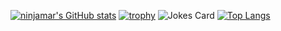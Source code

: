 [![ninjamar's GitHub stats](https://github-readme-stats.vercel.app/api?username=ninjamar)](https://github.com/anuraghazra/github-readme-stats)
[![trophy](https://github-profile-trophy.vercel.app/?username=ninjamar)](https://github.com/ryo-ma/github-profile-trophy)
![Jokes Card](https://readme-jokes.vercel.app/api)
[![Top Langs](https://github-readme-stats.vercel.app/api/top-langs/?username=ninjamar&langs_count=10&layout=compact)](https://github.com/anuraghazra/github-readme-stats)

